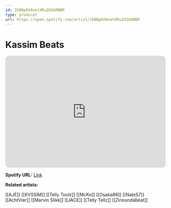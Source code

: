 ```yaml
---
id: 1hN8pKXAnetXRuZd1bRBBR
type: producer
url: https://open.spotify.com/artist/1hN8pKXAnetXRuZd1bRBBR
---
```

# Kassim Beats

<iframe style="border-radius:12px" src="https://open.spotify.com/embed/artist/1hN8pKXAnetXRuZd1bRBBR" width="100%" height="352" frameBorder="0" allowfullscreen="" allow="autoplay; clipboard-write; encrypted-media; fullscreen; picture-in-picture" loading="lazy"></iframe>

**Spotify URL:** [Link](https://open.spotify.com/artist/1hN8pKXAnetXRuZd1bRBBR)

**Related artists:**

[[AJÉ]]
[[KVSSIM]]
[[Telly Toolz]]
[[McKo]]
[[Osaka88]]
[[Nate57]]
[[AchtVier]]
[[Marvin Slikk]]
[[JACE]]
[[Telly Tellz]]
[[Zinoondabeat]]
